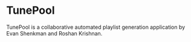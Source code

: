 # TunePool

TunePool is a collaborative automated playlist generation application by Evan Shenkman and Roshan Krishnan.